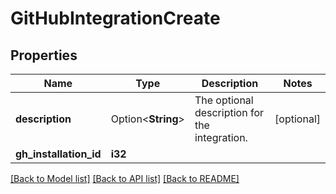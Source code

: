 # GitHubIntegrationCreate

## Properties

Name | Type | Description | Notes
------------ | ------------- | ------------- | -------------
**description** | Option<**String**> | The optional description for the integration. | [optional]
**gh_installation_id** | **i32** |  | 

[[Back to Model list]](../README.md#documentation-for-models) [[Back to API list]](../README.md#documentation-for-api-endpoints) [[Back to README]](../README.md)


